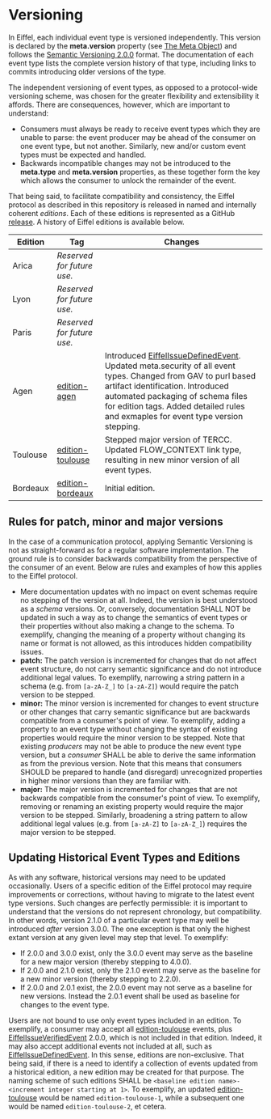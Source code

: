 <!---
   Copyright 2017 Ericsson AB.
   For a full list of individual contributors, please see the commit history.

   Licensed under the Apache License, Version 2.0 (the "License");
   you may not use this file except in compliance with the License.
   You may obtain a copy of the License at

       http://www.apache.org/licenses/LICENSE-2.0

   Unless required by applicable law or agreed to in writing, software
   distributed under the License is distributed on an "AS IS" BASIS,
   WITHOUT WARRANTIES OR CONDITIONS OF ANY KIND, either express or implied.
   See the License for the specific language governing permissions and
   limitations under the License.
--->

# Versioning
In Eiffel, each individual event type is versioned independently. This version is declared by the __meta.version__ property (see [The Meta Object](./the-meta-object.md)) and follows the [Semantic Versioning 2.0.0](http://semver.org/spec/v2.0.0.html) format. The documentation of each event type lists the complete version history of that type, including links to commits introducing older versions of the type.

The independent versioning of event types, as opposed to a protocol-wide versioning scheme, was chosen for the greater flexibility and extensibility it affords. There are consequences, however, which are important to understand:
* Consumers must always be ready to receive event types which they are unable to parse: the event producer may be ahead of the consumer on one event type, but not another. Similarly, new and/or custom event types must be expected and handled.
* Backwards incompatible changes may not be introduced to the __meta.type__ and __meta.version__ properties, as these together form the key which allows the consumer to unlock the remainder of the event.

That being said, to facilitate compatibility and consistency, the Eiffel protocol as described in this repository is released in named and internally coherent _editions_. Each of these editions is represented as a GitHub [release](https://github.com/Ericsson/eiffel/releases). A history of Eiffel editions is available below.

| Edition   | Tag                                                 | Changes                                          |
| --------- | --------------------------------------------------- | ------------------------------------------------ |
| Arica  | _Reserved for future use._  | |
| Lyon  | _Reserved for future use._  | |
| Paris  | _Reserved for future use._  | |
| Agen  | [edition-agen](../../../tree/edition-agen)  | Introduced [EiffelIssueDefinedEvent](../eiffel-vocabulary/EiffelIssueDefinedEvent.md). Updated meta.security of all event types. Changed from GAV to purl based artifact identification. Introduced automated packaging of schema files for edition tags. Added detailed rules and exmaples for event type version stepping. |
| Toulouse  | [edition-toulouse](../../../tree/edition-toulouse)  | Stepped major version of TERCC. Updated FLOW_CONTEXT link type, resulting in new minor version of all event types. |
| Bordeaux  | [edition-bordeaux](../../../tree/edition-bordeaux)  | Initial edition. |

## Rules for patch, minor and major versions
In the case of a communication protocol, applying Semantic Versioning is not as straight-forward as for a regular software implementation. The ground rule is to consider backwards compatibility from the perspective of the consumer of an event. Below are rules and examples of how this applies to the Eiffel protocol.

* Mere documentation updates with no impact on event schemas require no stepping of the version at all. Indeed, the version is best understood as a _schema_ versions. Or, conversely, documentation SHALL NOT be updated in such a way as to change the semantics of event types or their properties without also making a change to the schema. To exemplify, changing the meaning of a property without changing its name or format is not allowed, as this introduces hidden compatibility issues.
* __patch:__ The patch version is incremented for changes that do not affect event structure, do not carry semantic significance and do not introduce additional legal values. To exemplify, narrowing a string pattern in a schema (e.g. from `[a-zA-Z_]` to `[a-zA-Z]`) would require the patch version to be stepped.
* __minor:__ The minor version is incremented for changes to event structure or other changes that carry semantic significance but are backwards compatible from a consumer's point of view. To exemplify, adding a property to an event type without changing the syntax of existing properties would require the minor version to be stepped. Note that existing _producers_ may not be able to produce the new event type version, but a _consumer_ SHALL be able to derive the same information as from the previous version. Note that this means that consumers SHOULD be prepared to handle (and disregard) unrecognized properties in higher minor versions than they are familiar with.
* __major:__ The major version is incremented for changes that are not backwards compatible from the consumer's point of view. To exemplify, removing or renaming an existing property would require the major version to be stepped. Similarly, broadening a string pattern to allow additional legal values (e.g. from `[a-zA-Z]` to `[a-zA-Z_]`) requires the major version to be stepped.

## Updating Historical Event Types and Editions
As with any software, historical versions may need to be updated occasionally. Users of a specific edition of the Eiffel protocol may require improvements or corrections, without having to migrate to the latest event type versions. Such changes are perfectly permissible: it is important to understand that the versions do not represent chronology, but compatibility. In other words, version 2.1.0 of a particular event type may well be introduced _after_ version 3.0.0. The one exception is that only the highest extant version at any given level may step that level. To exemplify:

* If 2.0.0 and 3.0.0 exist, only the 3.0.0 event may serve as the baseline for a new major version (thereby stepping to 4.0.0).
* If 2.0.0 and 2.1.0 exist, only the 2.1.0 event may serve as the baseline for a new minor version (thereby stepping to 2.2.0).
* If 2.0.0 and 2.0.1 exist, the 2.0.0 event may not serve as a baseline for new versions. Instead the 2.0.1 event shall be used as baseline for changes to the event type.

Users are not bound to use only event types included in an edition. To exemplify, a consumer may accept all [edition-toulouse](../../../tree/edition-toulouse) events, plus [EiffelIssueVerifiedEvent](../eiffel-vocabulary/EiffelIssueVerifiedEvent.md) 2.0.0, which is not included in that edition. Indeed, it may also accept additional events not included at all, such as [EiffelIssueDefinedEvent](../eiffel-vocabulary/EiffelIssueDefinedEvent.md). In this sense, editions are non-exclusive. That being said, if there is a need to identify a collection of events updated from a historical edition, a new edition may be created for that purpose. The naming scheme of such editions SHALL be `<baseline edition name>-<increment integer starting at 1>`. To exemplify, an updated [edition-toulouse](../../../tree/edition-toulouse) would be named `edition-toulouse-1`, while a subsequent one would be named `edition-toulouse-2`, et cetera.
